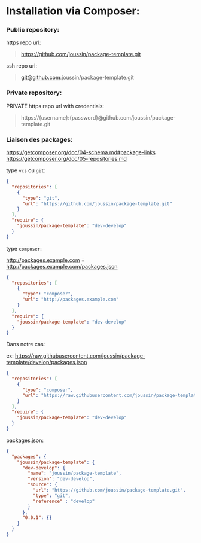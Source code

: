 
# Installation via Composer:


### Public repository:

https repo url:
> https://github.com/joussin/package-template.git


ssh repo url:
> git@github.com:joussin/package-template.git


### Private repository:

PRIVATE https repo url with credentials:

> https://{username}:{password}@github.com/joussin/package-template.git





### Liaison des packages:

https://getcomposer.org/doc/04-schema.md#package-links
https://getcomposer.org/doc/05-repositories.md


type `vcs` ou `git`:

````json
{
  "repositories": [
    {
      "type": "git",
      "url": "https://github.com/joussin/package-template.git"
    }
  ],
  "require": {
    "joussin/package-template": "dev-develop"
  }
}
````

type `composer`:

http://packages.example.com = http://packages.example.com/packages.json

````json
{
  "repositories": [
    {
      "type": "composer",
      "url": "http://packages.example.com"
    }
  ],
  "require": {
    "joussin/package-template": "dev-develop"
  }
}
````

Dans notre cas:

ex: https://raw.githubusercontent.com/joussin/package-template/develop/packages.json


````json
{
  "repositories": [
    {
      "type": "composer",
      "url": "https://raw.githubusercontent.com/joussin/package-template/develop/"
    }
  ],
  "require": {
    "joussin/package-template": "dev-develop"
  }
}
````

packages.json:

````json
{
  "packages": {
    "joussin/package-template": {
      "dev-develop": {
        "name": "joussin/package-template",
        "version": "dev-develop",
        "source": {
          "url": "https://github.com/joussin/package-template.git",
          "type": "git",
          "reference" : "develop"
        }
      },
      "0.0.1": {}
    }
  }
}
````
